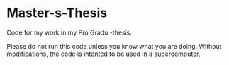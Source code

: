 # Master-s-Thesis
Code for my work in my Pro Gradu -thesis.

Please do not run this code unless you know what you are doing. Without modifications, the code is intented to be used in a supercomputer.
